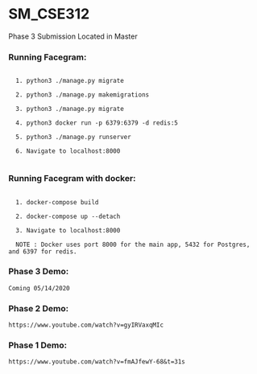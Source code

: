 # SM_CSE312


Phase 3 Submission Located in Master<br>

### Running Facegram:
```

  1. python3 ./manage.py migrate
  
  2. python3 ./manage.py makemigrations
  
  3. python3 ./manage.py migrate
  
  4. python3 docker run -p 6379:6379 -d redis:5
  
  5. python3 ./manage.py runserver
  
  6. Navigate to localhost:8000


```
### Running Facegram with docker:
```

  1. docker-compose build
  
  2. docker-compose up --detach

  3. Navigate to localhost:8000
  
  NOTE : Docker uses port 8000 for the main app, 5432 for Postgres, and 6397 for redis.

```
### Phase 3 Demo: 
```
Coming 05/14/2020
```

### Phase 2 Demo:
```
https://www.youtube.com/watch?v=gyIRVaxqMIc
```


### Phase 1 Demo:
```
https://www.youtube.com/watch?v=fmAJfewY-68&t=31s
```



